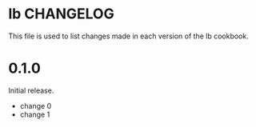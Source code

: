 # lb CHANGELOG

This file is used to list changes made in each version of the lb cookbook.

# 0.1.0

Initial release.

- change 0
- change 1

